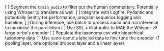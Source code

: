 [ ] Segment the `train_audio` to filter out the human commentary. Potentially using Whisper to translate as well.
[ ] Integrate with Logfire, Pydantic and potentially Sentry for performance, program sequence logging and baseline.
[ ] During inference, use batch to process audio and run inference to maximise
the parallelism
[ ] Use SSL + iNaturalist to MAE the Whisper v3 large turbo's encoder
[ ] Populate the taxonomy.csv with hiearchical taxonomy data
[ ] Use xeno-canto's labeled data to fine tune the encoder. (1 pooling layer, one optional dropout layer and a linear layer)
